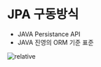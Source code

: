 # JPA 구동방식
- JAVA Persistance API
- JAVA 진영의 ORM 기준 표준

<img data-action="zoom" src='{{ "/study/image/blog.JPG" | relative_url }}' alt='relative'>